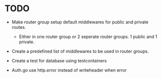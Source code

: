 # TODO

- Make router group setup default middlewares for public and private routes.
    - Either in one router group or 2 seperate router groups. 1 public and 1 private.

- Create a predefined list of middlewares to be used in router groups.

- Create a test for database using testcontainers

- Auth.go use http.error instead of writeheader when error

